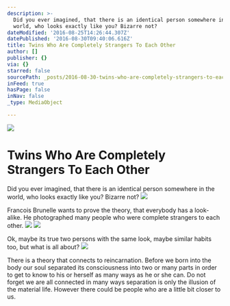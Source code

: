 ```yaml
---
description: >-
  Did you ever imagined, that there is an identical person somewhere in the
  world, who looks exactly like you? Bizarre not?
dateModified: '2016-08-25T14:26:44.307Z'
datePublished: '2016-08-30T09:40:06.616Z'
title: Twins Who Are Completely Strangers To Each Other
author: []
publisher: {}
via: {}
starred: false
sourcePath: _posts/2016-08-30-twins-who-are-completely-strangers-to-each-other.md
inFeed: true
hasPage: false
inNav: false
_type: MediaObject

---
```

![](https://the-grid-user-content.s3-us-west-2.amazonaws.com/21abdb01-492e-490d-a9b2-9c7b7347d49b.jpg)

# **Twins Who Are Completely Strangers To Each Other**

Did you ever imagined, that there is an identical person somewhere in the world, who looks exactly like you? Bizarre not?
![](https://the-grid-user-content.s3-us-west-2.amazonaws.com/f4f316b0-2418-40fd-8ea9-e24b8acc975b.jpg)

Francois Brunelle wants to prove the theory, that everybody has a look-alike. He photographed many people who were complete strangers to each other.
![](https://the-grid-user-content.s3-us-west-2.amazonaws.com/73f029a4-8c0b-4308-a2e9-d44364898f7b.jpg)
![](https://the-grid-user-content.s3-us-west-2.amazonaws.com/095087cc-1ba7-42e4-9897-ef702a88129b.jpg)

Ok, maybe its true two persons with the same look, maybe similar habits too, but what is all about?
![](https://the-grid-user-content.s3-us-west-2.amazonaws.com/62e4df50-887b-424f-ab2d-0344668638f4.jpg)

There is a theory that connects to reincarnation. Before we born into the body our soul separated its consciousness into two or many parts in order to get to know to his or herself as many ways as he or she can. Do not forget we are all connected in many ways separation is only the illusion of the material life. However there could be people who are a little bit closer to us.